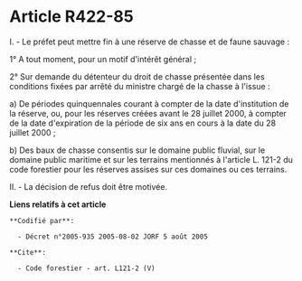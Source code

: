 # Article R422-85

I. - Le préfet peut mettre fin à une réserve de chasse et de faune sauvage :

1° A tout moment, pour un motif d'intérêt général ;

2° Sur demande du détenteur du droit de chasse présentée dans les conditions fixées par arrêté du ministre chargé de la
chasse à l'issue :

a) De périodes quinquennales courant à compter de la date d'institution de la réserve, ou, pour les réserves créées avant le
28 juillet 2000, à compter de la date d'expiration de la période de six ans en cours à la date du 28 juillet 2000 ;

b) Des baux de chasse consentis sur le domaine public fluvial, sur le domaine public maritime et sur les terrains mentionnés
à l'article L. 121-2 du code forestier pour les réserves assises sur ces domaines ou ces terrains.

II. - La décision de refus doit être motivée.

**Liens relatifs à cet article**

	**Codifié par**:

	  - Décret n°2005-935 2005-08-02 JORF 5 août 2005

	**Cite**:

	  - Code forestier - art. L121-2 (V)
